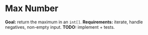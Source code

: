 # Max Number

**Goal:** return the maximum in an `int[]`.
**Requirements:** iterate, handle negatives, non-empty input.
**TODO:** implement + tests.
